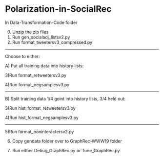 # Polarization-in-SocialRec
In Data-Transformation-Code folder

0) Unzip the zip files
1) Run gen_socialadj_listsv2.py
2) Run format_tweetersv3_compressed.py

-------------------------------------------
Choose to either:

A) Put all training data into history lists:

3)Run format_retweetersv3.py

4)Run format_negsamplesv3.py

-------------------------------------------

B) Split training data 1/4 goint into history lists, 3/4 held out:

3)Run hist_format_retweetersv3.py

4)Run hist_format_negsamplesv3.py

-------------------------------------------


5)Run format_noninteractersv2.py

6) Copy gendata folder over to GraphRec-WWW19 folder

7) Run either Debug_GraphRec.py or Tune_GraphRec.py

